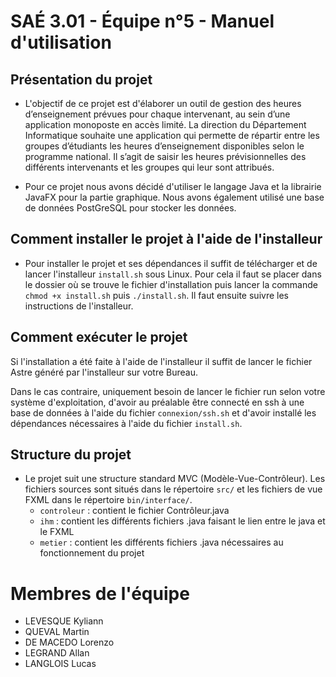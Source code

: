 # SAÉ 3.01 - Équipe n°5 - Manuel d'utilisation

## Présentation du projet

- L'objectif de ce projet est d'élaborer un outil de gestion des
heures d’enseignement prévues pour chaque intervenant, au
sein d’une application monoposte en accès limité.
La direction du Département Informatique souhaite une
application qui permette de répartir entre les groupes
d’étudiants les heures d’enseignement disponibles selon le
programme national.
Il s’agit de saisir les heures prévisionnelles des différents
intervenants et les groupes qui leur sont attribués.

- Pour ce projet nous avons décidé d'utiliser le langage Java et la librairie JavaFX pour la partie graphique. Nous avons également utilisé une base de données PostGreSQL pour stocker les données.

## Comment installer le projet à l'aide de l'installeur

- Pour installer le projet et ses dépendances il suffit de télécharger et de lancer l'installeur ```install.sh``` sous Linux. Pour cela il faut se placer dans le dossier où se trouve le fichier d'installation puis lancer la commande ```chmod +x install.sh``` puis ```./install.sh```. Il faut ensuite suivre les instructions de l'installeur.

## Comment exécuter le projet

Si l'installation a été faite à l'aide de l'installeur il suffit de lancer le fichier Astre généré par l'installeur sur votre Bureau.

Dans le cas contraire, uniquement besoin de lancer le fichier run selon votre système d'exploitation, d'avoir au préalable être connecté en ssh à une base de données à l'aide du fichier ```connexion/ssh.sh``` et d'avoir installé les dépendances nécessaires à l'aide du fichier ```install.sh```.

## Structure du projet

- Le projet suit une structure standard MVC (Modèle-Vue-Contrôleur). Les fichiers sources sont situés dans le répertoire `src/` et les fichiers de vue FXML dans le répertoire `bin/interface/`.
	- ```controleur``` : contient le fichier Contrôleur.java
	- ```ihm``` : contient les différents fichiers .java faisant le lien entre le java et le FXML
	- ```metier``` : contient les différents fichiers .java nécessaires au fonctionnement du projet

# Membres de l'équipe

- LEVESQUE Kyliann
- QUEVAL Martin
- DE MACEDO Lorenzo
- LEGRAND Allan
- LANGLOIS Lucas